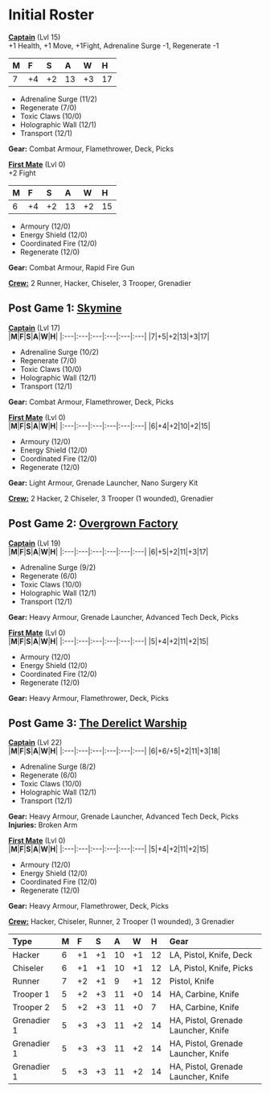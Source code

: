 # Initial Roster
<ins>**Captain**</ins> (Lvl 15)  
+1 Health, +1 Move, +1Fight, Adrenaline Surge -1, Regenerate -1  

|**M**|**F**|**S**|**A**|**W**|**H**|
|:---|:---|:---|:---|:---|:---|
|7|+4|+2|13|+3|17|

 - Adrenaline Surge (11/2)  
 - Regenerate (7/0)  
 - Toxic Claws (10/0)  
 - Holographic Wall (12/1)  
 - Transport (12/1)  

**Gear:** Combat Armour, Flamethrower, Deck, Picks  

<ins>**First Mate**</ins> (Lvl 0)  
+2 Fight  

|**M**|**F**|**S**|**A**|**W**|**H**|
|:---|:---|:---|:---|:---|:---|
|6|+4|+2|13|+2|15|

 - Armoury (12/0)  
 - Energy Shield (12/0)  
 - Coordinated Fire (12/0)  
 - Regenerate (12/0)  

**Gear:** Combat Armour, Rapid Fire Gun   

<ins>**Crew:**</ins> 2 Runner, Hacker, Chiseler, 3 Trooper, Grenadier


## Post Game 1: [Skymine](Campaign%20Log.md#szenario-1--skymine)
<ins>**Captain**</ins> (Lvl 17)   
|**M**|**F**|**S**|**A**|**W**|**H**|
|:---|:---|:---|:---|:---|:---|
|7|+5|+2|13|+3|17|

 - Adrenaline Surge (10/2)  
 - Regenerate (7/0)  
 - Toxic Claws (10/0)  
 - Holographic Wall (12/1)  
 - Transport (12/1)  

**Gear:** Combat Armour, Flamethrower, Deck, Picks  

<ins>**First Mate**</ins> (Lvl 0)  
|**M**|**F**|**S**|**A**|**W**|**H**|
|:---|:---|:---|:---|:---|:---|
|6|+4|+2|10|+2|15|

 - Armoury (12/0)  
 - Energy Shield (12/0)  
 - Coordinated Fire (12/0)  
 - Regenerate (12/0)  

**Gear:** Light Armour, Grenade Launcher, Nano Surgery Kit

<ins>**Crew:**</ins> 2 Hacker, 2 Chiseler, 3 Trooper (1 wounded), Grenadier


## Post Game 2: [Overgrown Factory](Campaign%20Log.md#szenario-2--overgrown-factory)
<ins>**Captain**</ins> (Lvl 19)   
|**M**|**F**|**S**|**A**|**W**|**H**|
|:---|:---|:---|:---|:---|:---|
|6|+5|+2|11|+3|17|

 - Adrenaline Surge (9/2)  
 - Regenerate (6/0)  
 - Toxic Claws (10/0)  
 - Holographic Wall (12/1)  
 - Transport (12/1)  

**Gear:** Heavy Armour, Grenade Launcher, Advanced Tech Deck, Picks  

<ins>**First Mate**</ins> (Lvl 0)  
|**M**|**F**|**S**|**A**|**W**|**H**|
|:---|:---|:---|:---|:---|:---|
|5|+4|+2|11|+2|15|

 - Armoury (12/0)  
 - Energy Shield (12/0)  
 - Coordinated Fire (12/0)  
 - Regenerate (12/0)  

**Gear:** Heavy Armour, Flamethrower, Deck, Picks


## Post Game 3: [The Derelict Warship](Campaign%20Log.md#szenario-3--the-derelict-warship)
<ins>**Captain**</ins> (Lvl 22)   
|**M**|**F**|**S**|**A**|**W**|**H**|
|:---|:---|:---|:---|:---|:---|
|6|+6/+5|+2|11|+3|18|

 - Adrenaline Surge (8/2)  
 - Regenerate (6/0)  
 - Toxic Claws (10/0)  
 - Holographic Wall (12/1)  
 - Transport (12/1)  

**Gear:** Heavy Armour, Grenade Launcher, Advanced Tech Deck, Picks  
**Injuries:** Broken Arm

<ins>**First Mate**</ins> (Lvl 0)  
|**M**|**F**|**S**|**A**|**W**|**H**|
|:---|:---|:---|:---|:---|:---|
|5|+4|+2|11|+2|15|

 - Armoury (12/0)  
 - Energy Shield (12/0)  
 - Coordinated Fire (12/0)  
 - Regenerate (12/0)  

**Gear:** Heavy Armour, Flamethrower, Deck, Picks

<ins>**Crew:**</ins> Hacker, Chiseler, Runner, 2 Trooper (1 wounded), 3 Grenadier

|**Type**|**M**|**F**|**S**|**A**|**W**|**H**|**Gear**|
|:---|:---|:---|:---|:---|:---|:---|:---|
|Hacker|6|+1|+1|10|+1|12|LA, Pistol, Knife, Deck|
|Chiseler|6|+1|+1|10|+1|12|LA, Pistol, Knife, Picks|
|Runner|7|+2|+1|9|+1|12|Pistol, Knife|
|Trooper 1|5|+2|+3|11|+0|14|HA, Carbine, Knife|
|Trooper 2|5|+2|+3|11|+0|7|HA, Carbine, Knife|
|Grenadier 1|5|+3|+3|11|+2|14|HA, Pistol, Grenade Launcher, Knife|
|Grenadier 1|5|+3|+3|11|+2|14|HA, Pistol, Grenade Launcher, Knife|
|Grenadier 1|5|+3|+3|11|+2|14|HA, Pistol, Grenade Launcher, Knife|
